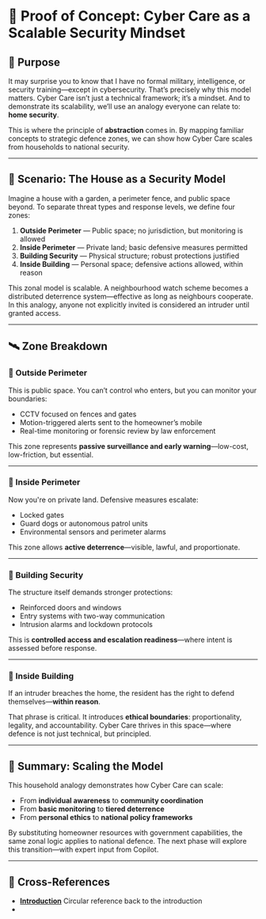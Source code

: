# 🧪 Proof of Concept: Cyber Care as a Scalable Security Mindset

## 🎯 Purpose

It may surprise you to know that I have no formal military, intelligence, or security training—except in cybersecurity. That’s precisely why this model matters. Cyber Care isn’t just a technical framework; it’s a mindset. And to demonstrate its scalability, we’ll use an analogy everyone can relate to: **home security**.

This is where the principle of **abstraction** comes in. By mapping familiar concepts to strategic defence zones, we can show how Cyber Care scales from households to national security.

---

## 🏡 Scenario: The House as a Security Model

Imagine a house with a garden, a perimeter fence, and public space beyond. To separate threat types and response levels, we define four zones:

1. **Outside Perimeter** — Public space; no jurisdiction, but monitoring is allowed  
2. **Inside Perimeter** — Private land; basic defensive measures permitted  
3. **Building Security** — Physical structure; robust protections justified  
4. **Inside Building** — Personal space; defensive actions allowed, within reason  

This zonal model is scalable. A neighbourhood watch scheme becomes a distributed deterrence system—effective as long as neighbours cooperate. In this analogy, anyone not explicitly invited is considered an intruder until granted access.

---

## 🛰️ Zone Breakdown

### 🔹 Outside Perimeter

This is public space. You can’t control who enters, but you can monitor your boundaries:

- CCTV focused on fences and gates  
- Motion-triggered alerts sent to the homeowner’s mobile  
- Real-time monitoring or forensic review by law enforcement  

This zone represents **passive surveillance and early warning**—low-cost, low-friction, but essential.

---

### 🔹 Inside Perimeter

Now you're on private land. Defensive measures escalate:

- Locked gates  
- Guard dogs or autonomous patrol units  
- Environmental sensors and perimeter alarms  

This zone allows **active deterrence**—visible, lawful, and proportionate.

---

### 🔹 Building Security

The structure itself demands stronger protections:

- Reinforced doors and windows  
- Entry systems with two-way communication  
- Intrusion alarms and lockdown protocols  

This is **controlled access and escalation readiness**—where intent is assessed before response.

---

### 🔹 Inside Building

If an intruder breaches the home, the resident has the right to defend themselves—**within reason**.

That phrase is critical. It introduces **ethical boundaries**: proportionality, legality, and accountability. Cyber Care thrives in this space—where defence is not just technical, but principled.

---

## 🧩 Summary: Scaling the Model

This household analogy demonstrates how Cyber Care can scale:

- From **individual awareness** to **community coordination**  
- From **basic monitoring** to **tiered deterrence**  
- From **personal ethics** to **national policy frameworks**

By substituting homeowner resources with government capabilities, the same zonal logic applies to national defence. The next phase will explore this transition—with expert input from Copilot.

---

##  🔗 Cross-References

- [**Introduction**](./introduction.md) Circular reference back to the introduction
- 
